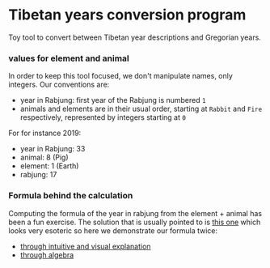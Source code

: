 # Tibetan years conversion program

Toy tool to convert between Tibetan year descriptions and Gregorian years.

### values for element and animal

In order to keep this tool focused, we don't manipulate names, only integers. Our conventions are:
- year in Rabjung: first year of the Rabjung is numbered `1`
- animals and elements are in their usual order, starting at `Rabbit` and `Fire` respectively, represented by integers starting at `0`

For for instance 2019:
- year in Rabjung: 33
- animal: 8 (Pig)
- element: 1 (Earth)
- rabjung: 17


### Formula behind the calculation

Computing the formula of the year in rabjung from the element + animal has been a fun exercise. The solution that is usually pointed to is [this one](https://www.hermetic.ch/cal_stud/tib_year.htm) which looks very esoteric so here we demonstrate our formula twice:
- [through intuitive and visual explanation](visual_demonstration.md)
- [through algebra](math_demonstration.md)

